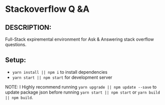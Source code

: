 # Stackoverflow Q &A


## DESCRIPTION:
Full-Stack expiremental environment for Ask & Answering stack overflow questions.

## Setup:
  - `yarn install || npm i` to install dependencies
  - `yarn start || npm start` for development server

  NOTE: I Highly recommend running `yarn upgrade || npm update --save` to update package json before running `yarn start || npm start` or `yarn build || npm build`.
